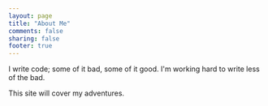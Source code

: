 ```yaml
---
layout: page
title: "About Me"
comments: false
sharing: false
footer: true
---
```


I write code; some of it bad, some of it good. I'm working hard to write less of the bad.

This site will cover my adventures.